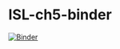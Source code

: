 # ISL-ch5-binder
[![Binder](https://mybinder.org/badge_logo.svg)](https://mybinder.org/v2/gh/lee-t/ISL-ch5-binder/HEAD?urlpath=%2Fdoc%2Ftree%2FCh05-revise-resample-lab.ipynb)
